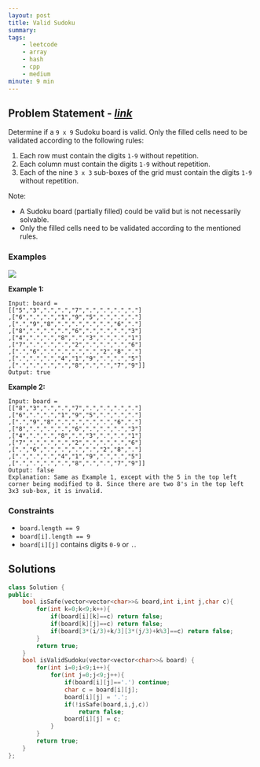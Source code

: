 ```yaml
---
layout: post
title: Valid Sudoku                       
summary:
tags:
    - leetcode
    - array
    - hash
    - cpp
    - medium
minute: 9 min
---
```


## Problem Statement - [*link*](https://leetcode.com/problems/valid-sudoku/)  

Determine if a `9 x 9` Sudoku board is valid. Only the filled cells need to be validated according to the following rules:

1. Each row must contain the digits `1-9` without repetition.
1. Each column must contain the digits `1-9` without repetition.
1. Each of the nine `3 x 3` sub-boxes of the grid must contain the digits `1-9` without repetition.

Note:

+ A Sudoku board (partially filled) could be valid but is not necessarily solvable.
+ Only the filled cells need to be validated according to the mentioned rules.


### Examples

<img src="https://upload.wikimedia.org/wikipedia/commons/thumb/f/ff/Sudoku-by-L2G-20050714.svg/250px-Sudoku-by-L2G-20050714.svg.png">

**Example 1:**   
```
Input: board = 
[["5","3",".",".","7",".",".",".","."]
,["6",".",".","1","9","5",".",".","."]
,[".","9","8",".",".",".",".","6","."]
,["8",".",".",".","6",".",".",".","3"]
,["4",".",".","8",".","3",".",".","1"]
,["7",".",".",".","2",".",".",".","6"]
,[".","6",".",".",".",".","2","8","."]
,[".",".",".","4","1","9",".",".","5"]
,[".",".",".",".","8",".",".","7","9"]]
Output: true
```

**Example 2:**   
```
Input: board = 
[["8","3",".",".","7",".",".",".","."]
,["6",".",".","1","9","5",".",".","."]
,[".","9","8",".",".",".",".","6","."]
,["8",".",".",".","6",".",".",".","3"]
,["4",".",".","8",".","3",".",".","1"]
,["7",".",".",".","2",".",".",".","6"]
,[".","6",".",".",".",".","2","8","."]
,[".",".",".","4","1","9",".",".","5"]
,[".",".",".",".","8",".",".","7","9"]]
Output: false
Explanation: Same as Example 1, except with the 5 in the top left corner being modified to 8. Since there are two 8's in the top left 3x3 sub-box, it is invalid.
```

### Constraints

+ `board.length == 9`
+ `board[i].length == 9`
+ `board[i][j]` contains digits `0-9` or `.`.


## Solutions

```cpp
class Solution {
public:
    bool isSafe(vector<vector<char>>& board,int i,int j,char c){
        for(int k=0;k<9;k++){
            if(board[i][k]==c) return false;
            if(board[k][j]==c) return false;
            if(board[3*(i/3)+k/3][3*(j/3)+k%3]==c) return false;
        }
        return true;
    }
    bool isValidSudoku(vector<vector<char>>& board) {
        for(int i=0;i<9;i++){
            for(int j=0;j<9;j++){
                if(board[i][j]=='.') continue;
                char c = board[i][j];
                board[i][j] = '.';
                if(!isSafe(board,i,j,c))
                    return false;
                board[i][j] = c;
            }
        }
        return true;
    }
};
```

